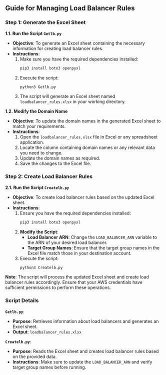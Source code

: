 
## **Guide for Managing Load Balancer Rules**

### **Step 1: Generate the Excel Sheet**

**1.1. Run the Script `Getlb.py`**

- **Objective**: To generate an Excel sheet containing the necessary information for creating load balancer rules.
- **Instructions**:
  1. Make sure you have the required dependencies installed:
     ```bash
     pip3 install boto3 openpyxl
     ```
  2. Execute the script:
     ```bash
     python3 Getlb.py
     ```
  3. The script will generate an Excel sheet named `loadbalancer_rules.xlsx` in your working directory.

**1.2. Modify the Domain Name**

- **Objective**: To update the domain names in the generated Excel sheet to match your requirements.
- **Instructions**:
  1. Open the `loadbalancer_rules.xlsx` file in Excel or any spreadsheet application.
  2. Locate the column containing domain names or any relevant data you need to change.
  3. Update the domain names as required.
  4. Save the changes to the Excel file.

### **Step 2: Create Load Balancer Rules**

**2.1. Run the Script `Createlb.py`**

- **Objective**: To create load balancer rules based on the updated Excel sheet.
- **Instructions**:
  1. Ensure you have the required dependencies installed:
     ```bash
     pip3 install boto3 openpyxl
     ```
  2. **Modify the Script**:
     - **Load Balancer ARN**: Change the `LOAD_BALANCER_ARN` variable to the ARN of your desired load balancer.
     - **Target Group Names**: Ensure that the target group names in the Excel file match those in your destination account.
  3. Execute the script:
     ```bash
     python3 Createlb.py
     ```

**Note**: The script will process the updated Excel sheet and create load balancer rules accordingly. Ensure that your AWS credentials have sufficient permissions to perform these operations.

### **Script Details**

**`Getlb.py`**:
- **Purpose**: Retrieves information about load balancers and generates an Excel sheet.
- **Output**: `loadbalancer_rules.xlsx`

**`Createlb.py`**:
- **Purpose**: Reads the Excel sheet and creates load balancer rules based on the provided data.
- **Instructions**: Make sure to update the `LOAD_BALANCER_ARN` and verify target group names before running.
